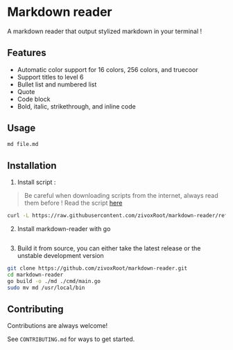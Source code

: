 # Markdown reader

A markdown reader that output stylized markdown in your terminal !

## Features

- Automatic color support for 16 colors, 256 colors, and truecoor
- Support titles to level 6
- Bullet list and numbered list
- Quote
- Code block
- Bold, italic, strikethrough, and inline code

## Usage

```bash
md file.md
```

## Installation

1. Install script :

> Be careful when downloading scripts from the internet, always read them before ! Read the script [here](https://github.com/zivoxRoot/markdown-reader/blob/main/install.sh)

```Bash
curl -L https://raw.githubusercontent.com/zivoxRoot/markdown-reader/refs/heads/main/install.sh | bash
```

2. Install markdown-reader with go

```bash

```

3. Build it from source, you can either take the latest release or the unstable development version

```bash
git clone https://github.com/zivoxRoot/markdown-reader.git
cd markdown-reader
go build -o ./md ./cmd/main.go
sudo mv md /usr/local/bin
```

## Contributing

Contributions are always welcome!

See `CONTRIBUTING.md` for ways to get started.

